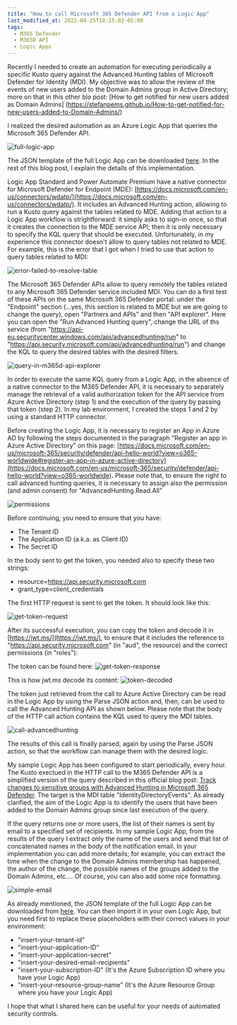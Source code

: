 ```yaml
---
title: "How to call Microsoft 365 Defender API from a Logic App"
last_modified_at: 2022-04-25T18:15:02-05:00
tags:
  - M365 Defender
  - M365D API
  - Logic Apps
---
```


Recently I needed to create an automation for executing periodically a specific Kusto query against the Advanced Hunting tables of Microsoft Defender for Identity (MDI). My objective was to allow the review of the events of new users  added to the Domain Admins group in Active Directory; more on that in this other blo post: [How to get notified for new users added as Domain Admins] (https://stefanpems.github.io/How-to-get-notified-for-new-users-added-to-Domain-Admins/)

I realized the desired automation as an Azure Logic App that queries the Microsoft 365 Defender API. 

![full-logic-app](https://raw.githubusercontent.com/stefanpems/stefanpems.github.io/master/assets/2022-04-25-Logic%20App%20and%20M365DAPI/full-logic-app.png)

The JSON template of the full Logic App can be downloaded [here](https://github.com/stefanpems/m365defender/tree/main/Logic%20App). In the rest of this blog post, I explain the details of this implementation.

Logic App Standard and Power Automate Premium have a native connector for Microsoft Defender for Endpoint (MDE): [https://docs.microsoft.com/en-us/connectors/wdatp/](https://docs.microsoft.com/en-us/connectors/wdatp/). It includes an Advanced Hunting action, allowing to run a Kusto query against the tables related to MDE. Adding that action to a Logic App workflow is strightforward: it simply asks to sign-in once, so that it creates the connection to the MDE service API; then it is only necessary to specify the KQL query that should be executed.
Unfortunately, in my experience this connector doesn't allow to query tables not related to MDE. For example, this is the error that I got when I tried to use that action to query tables related to MDI:

![error-failed-to-resolve-table](https://raw.githubusercontent.com/stefanpems/stefanpems.github.io/f7186a6c1fc3314362cd8aae60e5a31317fdac82/assets/2022-04-25-Logic%20App%20and%20M365DAPI/error-mdi-table-in-mde-query.png)

The Microsoft 365 Defender APIs allow to query remotely the tables related to any Microsoft 365 Defender service included MDI. You can do a first test of these APIs on the same Microsoft 365 Defender portal: under the "Endpoint" section (...yes, this section is related to MDE but we are going to change the query), open "Partners and APIs" and then "API explorer". Here you can open the "Run Advanced Hunting query", change the URL of ths service (from "https://api-eu.securitycenter.windows.com/api/advancedhunting/run" to "https://api.security.microsoft.com/api/advancedhunting/run") and change the KQL to query the desired tables with the desired filters.

![query-in-m365d-api-explorer](https://raw.githubusercontent.com/stefanpems/stefanpems.github.io/ac148fbc909417253a863718df2b2efedbd06f01/assets/2022-04-25-Logic%20App%20and%20M365DAPI/query-in-m365d-api-explorer.png)

In order to execute the same KQL query from a Logic App, in the absence of a native connector to the M365 Defender API, it is necessary to separately manage the retrieval of a valid authorization token for the API service from Azure Active Directory (step 1) and the execution of the query by passing that token (step 2). In my lab environment, I created the steps 1 and 2 by using a standard HTTP connector.

Before creating the Logic App, it is necessary to register an App in Azure AD by following the steps documented in the paragraph "Register an app in Azure Active Directory" on this page: [https://docs.microsoft.com/en-us/microsoft-365/security/defender/api-hello-world?view=o365-worldwide#register-an-app-in-azure-active-directory](https://docs.microsoft.com/en-us/microsoft-365/security/defender/api-hello-world?view=o365-worldwide). Please note that, to ensure the right to call advanced hunting queries, it is necessary to assign also the permission (and admin consent) for "AdvancedHunting.Read.All" 

![permissions](https://raw.githubusercontent.com/stefanpems/stefanpems.github.io/master/assets/2022-04-25-Logic%20App%20and%20M365DAPI/permissions.png)

Before continuing, you need to ensure that you have:
* The Tenant ID
* The Application ID (a.k.a. as Client ID)
* The Secret ID

In the body sent to get the token, you needed also to specify these two strings:
* resource=https://api.security.microsoft.com
* grant_type=client_credentials

The first HTTP request is sent to get the token. It should look like this:

![get-token-request](https://raw.githubusercontent.com/stefanpems/stefanpems.github.io/master/assets/2022-04-25-Logic%20App%20and%20M365DAPI/get-token-req.png)

After its successful execution, you can copy the token and decode it in [https://jwt.ms/](https://jwt.ms/), to ensure that it includes the reference to "https://api.security.microsoft.com" (in "aud", the resource) and the correct permissions (in "roles"):

The token can be found here:
![get-token-response](https://raw.githubusercontent.com/stefanpems/stefanpems.github.io/master/assets/2022-04-25-Logic%20App%20and%20M365DAPI/get-token.res.png)

This is how jwt.ms decode its content:
![token-decoded](https://raw.githubusercontent.com/stefanpems/stefanpems.github.io/master/assets/2022-04-25-Logic%20App%20and%20M365DAPI/token-decoded.png)

The token just retrieved from the call to Azure Active Directory can be read in the Logic App by using the Parse JSON action and, then, can be used to call the Advanced Hunting API as shown below. Please note that the body of the HTTP call action contains the KQL used to query the MDI tables.

![call-advancedhunting](https://raw.githubusercontent.com/stefanpems/stefanpems.github.io/master/assets/2022-04-25-Logic%20App%20and%20M365DAPI/call-advanced-hunting-api.png)

The results of this call is finally parsed, again by using the Parse JSON action, so that the workflow can manage them with the desired logic.

My sample Logic App has been configured to start periodically, every hour. The Kusto exectued in the HTTP call to the M365 Defender API is a simplified version of the query described in this official blog post: [Track changes to sensitive groups with Advanced Hunting in Microsoft 365 Defender](https://techcommunity.microsoft.com/t5/security-compliance-and-identity/track-changes-to-sensitive-groups-with-advanced-hunting-in/ba-p/3275198). The target is the MDI table "IdentityDirectoryEvents". As already clarified, the aim of the Logic App is to identify the users that have been added to the Domain Admins group since last execution of the query. 

If the query returns one or more users, the list of their names is sent by email to a specified set of recipients. In my sample Logic App, from the results of the query I extract only the name of the users and send that list of concatenated names in the body of the notification email. In your implementation you can add more details; for example, you can extract the time when the change to the Domain Admins membership has happened, the author of the change, the possible names of the groups added to the Domain Admins, etc.... Of course, you can also add some nice formatting.

![simple-email](https://raw.githubusercontent.com/stefanpems/stefanpems.github.io/master/assets/2022-04-25-Logic%20App%20and%20M365DAPI/simple-email.png)

As already mentioned, the JSON template of the full Logic App can be downloaded from [here](https://github.com/stefanpems/m365defender/tree/main/Logic%20App). You can then import it in your own Logic App, but you need first to replace these placeholders with their correct values in your environment:
* "insert-your-tenant-id"
* "insert-your-application-ID"
* "insert-your-application-secret" 
* "insert-your-desired-email-recipients"
* "insert-your-subscription-ID" (It's the Azure Subscription ID where you have your Logic App)
* "insert-your-resource-group-name" (It's the Azure Resource Group where you have your Logic App)

I hope that what I shared here can be useful for your needs of automated security controls.